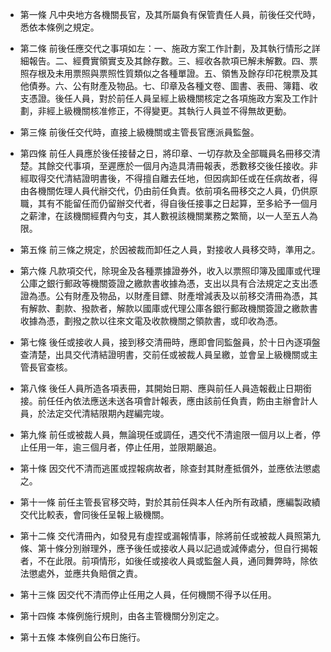 * 第一條 凡中央地方各機關長官，及其所屬負有保管責任人員，前後任交代時，悉依本條例之規定。

* 第二條 前後任應交代之事項如左：一、施政方案工作計劃，及其執行情形之詳細報告。二、經費實領實支及其餘存數。三、經收各款項已解未解數。四、票照存根及未用票照與票照性質類似之各種單證。五、領售及餘存印花稅票及其他債券。六、公有財產及物品。七、印章及各種文卷、圖書、表冊、簿籍、收支憑證。後任人員，對於前任人員呈經上級機關核定之各項施政方案及工作計劃，非經上級機關核准修正，不得變更。其執行人員並不得無故更動。

* 第三條 前後任交代時，直接上級機關或主管長官應派員監盤。

* 第四條 前任人員應於後任接替之日，將印章、一切存款及全部職員名冊移交清楚。其餘交代事項，至遲應於一個月內造具清冊報表，悉數移交後任接收。非經取得交代清結證明書後，不得擅自離去任地，但因病卸任或在任病故者，得由各機關佐理人員代辦交代，仍由前任負責。依前項名冊移交之人員，仍供原職，其有不能留任而仍留辦交代者，得自後任接事之日起算，至多給予一個月之薪津，在該機關經費內勻支，其人數視該機關業務之繁簡，以一人至五人為限。

* 第五條 前三條之規定，於因被裁而卸任之人員，對接收人員移交時，準用之。

* 第六條 凡款項交代，除現金及各種票據證券外，收入以票照印簿及國庫或代理公庫之銀行郵政等機關簽證之繳款書收據為憑，支出以具有合法規定之支出憑證為憑。公有財產及物品，以財產目鏢、財產增減表及以前移交清冊為憑，其有解款、劃款、撥款者，解款以國庫或代理公庫各銀行郵政機關簽證之繳款書收據為憑，劃撥之款以往來文電及收款機關之領款書，或印收為憑。

* 第七條 後任或接收人員，接到移交清冊時，應即會同監盤員，於十日內逐項盤查清楚，出具交代清結證明書，交前任或被裁人員呈繳，並會呈上級機關或主管長官查核。

* 第八條 後任人員所造各項表冊，其開始日期、應與前任人員造報截止日期銜接。前任任內依法應送未送各項會計報表，應由該前任負責，飭由主辦會計人員，於法定交代清結限期內趕編完竣。

* 第九條 前任或被裁人員，無論現任或調任，遇交代不清逾限一個月以上者，停止任用一年，逾三個月者，停止任用，並限期嚴追。

* 第十條 因交代不清而逃匿或捏報病故者，除查封其財產抵償外，並應依法懲處之。

* 第十一條 前任主管長官移交時，對於其前任與本人任內所有政績，應編製政績交代比較表，會同後任呈報上級機關。

* 第十二條 交代清冊內，如發見有虛捏或漏報情事，除將前任或被裁人員照第九條、第十條分別辦理外，應予後任或接收人員以記過或減俸處分，但自行揭報者，不在此限。前項情形，如後任或接收人員或監盤人員，通同舞弊時，除依法懲處外，並應共負賠償之責。

* 第十三條 因交代不清而停止任用之人員，任何機關不得予以任用。

* 第十四條 本條例施行規則，由各主管機關分別定之。

* 第十五條 本條例自公布日施行。

